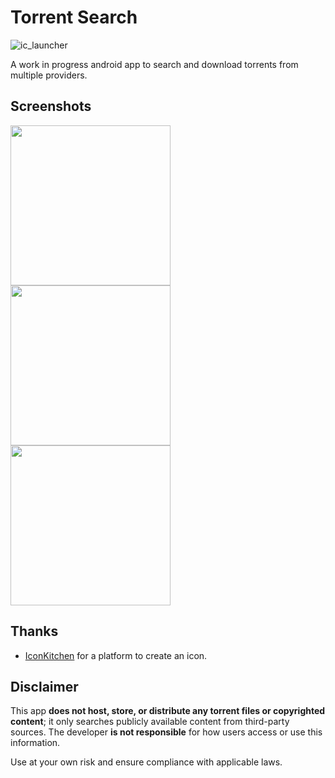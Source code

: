 # Torrent Search

![ic_launcher](https://github.com/user-attachments/assets/3f21b032-0c22-45dd-bc42-60bb5b798c5c)

A work in progress android app to search and download torrents from multiple providers.

## Screenshots

<img width="256" src="https://github.com/user-attachments/assets/4e88f62d-4660-4c41-937d-1b034a878281">
<img width="256" src="https://github.com/user-attachments/assets/d58e82a4-f9ef-438f-b5c8-b60d711e09ea">
<img width="256" src="https://github.com/user-attachments/assets/45f29e96-839e-4f61-908a-e985173a01e2">

## Thanks
- [IconKitchen](https://icon.kitchen/) for a platform to create an icon.

## Disclaimer  
 
This app **does not host, store, or distribute any torrent files or copyrighted content**; it only searches publicly available content from third-party sources.
The developer **is not responsible** for how users access or use this information.

Use at your own risk and ensure compliance with applicable laws.
